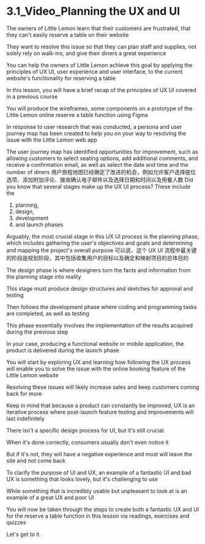 # 3.1_Video_Planning the UX and UI


The owners of Little Lemon learn that their customers are frustrated, that they can't easily reserve a table on their website

They want to resolve this issue so that they can plan staff and supplies, not solely rely on walk-ins, and give their diners a great experience

You can help the owners of Little Lemon achieve this goal by applying the principles of UX UI, user experience and user interface, to the current website's functionality for reserving a table

In this lesson, you will have a brief recap of the principles of UX UI covered in a previous course

You will produce the wireframes, some components on a prototype of the Little Lemon online reserve a table function using Figma

In response to user research that was conducted, a persona and user journey map has been created to help you on your way to resolving the issue with the Little Lemon web app

The user journey map has identified opportunities for improvement, such as allowing customers to select seating options, add additional comments, and receive a confirmation email, as well as select the date and time and the number of diners
用户旅程地图已经确定了改进的机会，例如允许客户选择座位选项、添加附加评论、接收确认电子邮件以及选择日期和时间以及用餐人数
Did you know that several stages make up the UX UI process? 
These include the 

1. planning, 
2. design, 
3. development 
4. and launch phases

Arguably, the most crucial stage in this UX UI process is the planning phase, which includes gathering the user's objectives and goals and determining and mapping the project's overall purpose
可以说，这个 UX UI 流程中最关键的阶段是规划阶段，其中包括收集用户的目标以及确定和映射项目的总体目的

The design phase is where designers turn the facts and information from the planning stage into reality

This stage must produce design structures and sketches for approval and testing

Then follows the development phase where coding and programming tasks are completed, as well as testing

This phase essentially involves the implementation of the results acquired during the previous step

In your case, producing a functional website or mobile application, the product is delivered during the launch phase

You will start by exploring UX and learning how following the UX process will enable you to solve the issue with the online booking feature of the Little Lemon website

Resolving these issues will likely increase sales and keep customers coming back for more

Keep in mind that because a product can constantly be improved, UX is an iterative process where post-launch feature testing and improvements will last indefinitely

There isn't a specific design process for UI, but it's still crucial

When it's done correctly, consumers usually don't even notice it

But if it's not, they will have a negative experience and most will leave the site and not come back

To clarify the purpose of UI and UX, an example of a fantastic UI and bad UX is something that looks lovely, but it's challenging to use

While something that is incredibly usable but unpleasant to look at is an example of a great UX and poor UI

You will now be taken through the steps to create both a fantastic UX and UI for the reserve a table function in this lesson via readings, exercises and quizzes

Let's get to it.